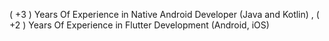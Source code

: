 ( +3 ) Years Of Experience in Native Android Developer (Java and Kotlin) , ( +2 ) Years Of Experience in Flutter Development (Android, iOS)
